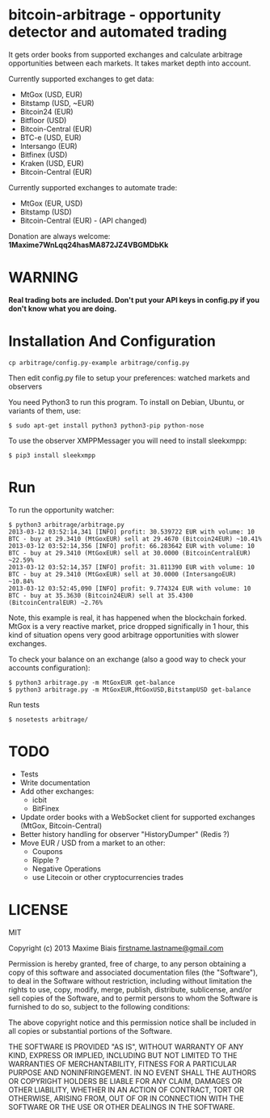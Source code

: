 # bitcoin-arbitrage - opportunity detector and automated trading

It gets order books from supported exchanges and calculate arbitrage
opportunities between each markets. It takes market depth into account.

Currently supported exchanges to get data:
 - MtGox (USD, EUR)
 - Bitstamp (USD, ~EUR)
 - Bitcoin24 (EUR)
 - Bitfloor (USD)
 - Bitcoin-Central (EUR)
 - BTC-e (USD, EUR)
 - Intersango (EUR)
 - Bitfinex (USD)
 - Kraken (USD, EUR)
 - Bitcoin-Central (EUR)

Currently supported exchanges to automate trade:
 - MtGox (EUR, USD)
 - Bitstamp (USD)
 - Bitcoin-Central (EUR) - (API changed)

Donation are always welcome: **1Maxime7WnLqq24hasMA872JZ4VBGMDbKk**

# WARNING

**Real trading bots are included. Don't put your API keys in config.py
  if you don't know what you are doing.**

# Installation And Configuration

    cp arbitrage/config.py-example arbitrage/config.py

Then edit config.py file to setup your preferences: watched markets
and observers

You need Python3 to run this program. To install on Debian, Ubuntu, or
variants of them, use:

    $ sudo apt-get install python3 python3-pip python-nose

To use the observer XMPPMessager you will need to install sleekxmpp:

    $ pip3 install sleekxmpp

# Run

To run the opportunity watcher:

    $ python3 arbitrage/arbitrage.py
    2013-03-12 03:52:14,341 [INFO] profit: 30.539722 EUR with volume: 10 BTC - buy at 29.3410 (MtGoxEUR) sell at 29.4670 (Bitcoin24EUR) ~10.41%
    2013-03-12 03:52:14,356 [INFO] profit: 66.283642 EUR with volume: 10 BTC - buy at 29.3410 (MtGoxEUR) sell at 30.0000 (BitcoinCentralEUR) ~22.59%
    2013-03-12 03:52:14,357 [INFO] profit: 31.811390 EUR with volume: 10 BTC - buy at 29.3410 (MtGoxEUR) sell at 30.0000 (IntersangoEUR) ~10.84%
    2013-03-12 03:52:45,090 [INFO] profit: 9.774324 EUR with volume: 10 BTC - buy at 35.3630 (Bitcoin24EUR) sell at 35.4300 (BitcoinCentralEUR) ~2.76%

Note, this example is real, it has happened when the blockchain
forked. MtGox is a very reactive market, price dropped significally in
1 hour, this kind of situation opens very good arbitrage
opportunities with slower exchanges.

To check your balance on an exchange (also a good way to check your accounts configuration):

    $ python3 arbitrage.py -m MtGoxEUR get-balance
    $ python3 arbitrage.py -m MtGoxEUR,MtGoxUSD,BitstampUSD get-balance

Run tests

    $ nosetests arbitrage/

# TODO

 * Tests
 * Write documentation
 * Add other exchanges:
   * icbit
   * BitFinex
 * Update order books with a WebSocket client for supported exchanges
   (MtGox, Bitcoin-Central)
 * Better history handling for observer "HistoryDumper" (Redis ?)
 * Move EUR / USD from a market to an other:
   * Coupons
   * Ripple ?
   * Negative Operations
   * use Litecoin or other cryptocurrencies trades

# LICENSE

MIT

Copyright (c) 2013 Maxime Biais <firstname.lastname@gmail.com>

Permission is hereby granted, free of charge, to any person obtaining a copy of this software and associated documentation files (the "Software"), to deal in the Software without restriction, including without limitation the rights to use, copy, modify, merge, publish, distribute, sublicense, and/or sell copies of the Software, and to permit persons to whom the Software is furnished to do so, subject to the following conditions:

The above copyright notice and this permission notice shall be included in all copies or substantial portions of the Software.

THE SOFTWARE IS PROVIDED "AS IS", WITHOUT WARRANTY OF ANY KIND, EXPRESS OR IMPLIED, INCLUDING BUT NOT LIMITED TO THE WARRANTIES OF MERCHANTABILITY, FITNESS FOR A PARTICULAR PURPOSE AND NONINFRINGEMENT. IN NO EVENT SHALL THE AUTHORS OR COPYRIGHT HOLDERS BE LIABLE FOR ANY CLAIM, DAMAGES OR OTHER LIABILITY, WHETHER IN AN ACTION OF CONTRACT, TORT OR OTHERWISE, ARISING FROM, OUT OF OR IN CONNECTION WITH THE SOFTWARE OR THE USE OR OTHER DEALINGS IN THE SOFTWARE.
